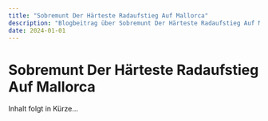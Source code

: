```yaml
---
title: "Sobremunt Der Härteste Radaufstieg Auf Mallorca"
description: "Blogbeitrag über Sobremunt Der Härteste Radaufstieg Auf Mallorca"
date: 2024-01-01
---
```


# Sobremunt Der Härteste Radaufstieg Auf Mallorca

Inhalt folgt in Kürze...
